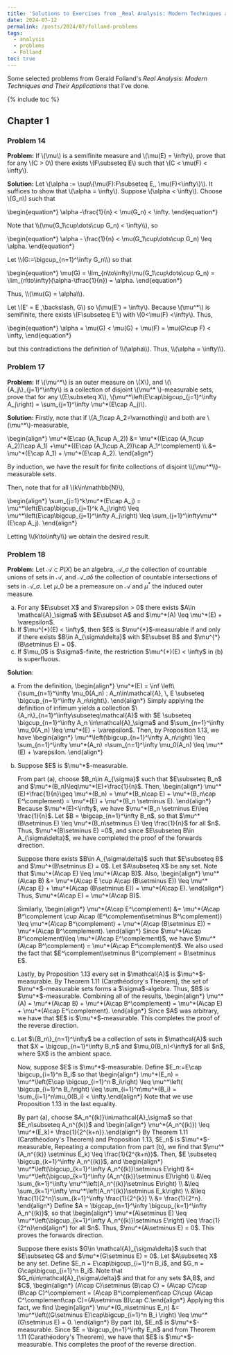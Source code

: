 ```yaml
---
title: 'Solutions to Exercises from _Real Analysis: Modern Techniques and Their Applications_'
date: 2024-07-12
permalink: /posts/2024/07/folland-problems
tags:
  - analysis
  - problems
  - Folland
toc: true
---
```


Some selected problems from Gerald Folland's _Real Analysis: Modern Techniques and Their Applications_ that I've done.

{% include toc %}

## Chapter 1 
### Problem 14

**Problem:** If \\(\mu\\) is a semifinite measure and \\(\mu(E) = \infty\\), prove that for any \\(C > 0\\) there exists \\(F\subseteq E\\) such that \\(C < \mu(F) < \infty\\).

**Solution:** Let \\(\alpha := \sup\\\{\mu(F):F\subseteq E,\, \mu(F)<\infty\\\}\\).
It suffices to show that \\(\alpha = \infty\\).
Suppose \\(\alpha < \infty\\).
Choose \\(G_n\\) such that 
<p>
\begin{equation*}
    \alpha -\frac{1}{n} < \mu(G_n) < \infty.
\end{equation*}
</p>
Note that \\(\mu(G_1\cup\dots\cup G_n) < \infty\\), so 
<p>
\begin{equation*}
    \alpha - \frac{1}{n} < \mu(G_1\cup\dots\cup G_n) \leq \alpha.
\end{equation*}
</p>
Let \\(G:=\bigcup_{n=1}^\infty G_n\\) so that
<p>
\begin{equation*}
    \mu(G) = \lim_{n\to\infty}\mu(G_1\cup\dots\cup G_n) = \lim_{n\to\infty}(\alpha-\tfrac{1}{n}) = \alpha.
\end{equation*}
</p>
Thus, \\(\mu(G) = \alpha\\).


Let \\(E' = E \,\backslash\, G\\) so \\(\mu(E') = \infty\\).
Because \\(\mu^*\\) is semifinite, there exists \\(F\subseteq E'\\) with \\(0<\mu(F) <\infty\\).
Thus,
<p>
\begin{equation*}
    \alpha = \mu(G) <  \mu(G) + \mu(F)  = \mu(G\cup F) < \infty,
\end{equation*}
</p>
but this contradictions the definition of \\(\alpha\\).
Thus, \\(\alpha = \infty\\).


### Problem 17
**Problem:** If \\(\mu^\*\\) is an outer measure on \\(X\\), and \\(\\\{A_j\\\}\_{j=1}^\infty\\) is a collection of disjoint \\(\mu^* \\)-measurable sets, prove that for any \\(E\subseteq X\\), \\(\mu^\*\left(E\cap\bigcup\_{j=1}^\infty A_j\right) = \sum\_{j=1}^\infty \mu^\*(E\cap A_j)\\).

**Solution:** Firstly, note that if \\(A_1\cap A_2=\varnothing\\) and both are \\(\mu^*\\)-measurable,
<p>
\begin{align*}
    \mu^*(E\cap (A_1\cup A_2)) &= \mu^*((E\cap (A_1\cup A_2))\cap A_1) +\mu^*((E\cap (A_1\cup A_2))\cap A_1^\complement) \\
    &= \mu^*(E\cap A_1) + \mu^*(E\cap A_2).
\end{align*}
</p>
By induction, we have the result for finite collections of disjoint \\(\mu^*\\)-measurable sets.

Then, note that for all \\(k\in\mathbb{N}\\),
<p>
    \begin{align*}
    \sum_{j=1}^k\mu^*(E\cap A_j) = \mu^*\left(E\cap\bigcup_{j=1}^k A_j\right) 
    \leq \mu^*\left(E\cap\bigcup_{j=1}^\infty A_j\right)  
    \leq \sum_{j=1}^\infty\mu^*(E\cap A_j).
    \end{align*}
</p>
Letting \\(k\to\infty\\) we obtain the desired result.



### Problem 18
**Problem:** Let $\mathcal{A}\subset P(X)$ be an algebra, $\mathcal{A}\_\sigma$ the collection of countable unions of sets in $\mathcal{A}$, and $\mathcal{A}\_{\sigma\delta}$ the collection of countable intersections of sets in $\mathcal{A}\_\sigma$. Let $\mu\_{0}$ be a premeasure on $\mathcal{A}$ and $\mu^*$ the induced outer measure.
<ol type="a">
<li> For any $E\subset X$ and $\varepsilon > 0$ there exists $A\in \mathcal{A}_\sigma$ with $E\subset A$ and $\mu^*(A) \leq \mu^*(E) + \varepsilon$.
</li>
<li> If $\mu^{*}(E) < \infty$, then $E$ is $\mu^{*}$-measurable if and only if there exists $B\in A_{\sigma\delta}$ with $E\subset B$ and $\mu^{*}(B\setminus E) = 0$.
</li>
<li> If $\mu_0$ is $\sigma$-finite, the restriction $\mu^{*}(E) < \infty$ in (b) is superfluous.
</li>
</ol>

**Solution**:
<ol type="a" style = "li::marker {
  font-weight: bold;
}">
    <li>
        <p>
        From the definition, 
        \begin{align*}
            \mu^*(E) = \inf \left\{\sum_{n=1}^\infty \mu_0(A_n) : A_n\in\mathcal{A}, \, E \subseteq \bigcup_{n=1}^\infty A_n\right\}.
        \end{align*}
        Simply applying the definition of infimum yields a collection $\{A_n\}_{n=1}^\infty\subseteq\mathcal{A}$ with $E \subseteq \bigcup_{n=1}^\infty A_n \in\mathcal{A}_\sigma$ and $\sum_{n=1}^\infty \mu_0(A_n) \leq \mu^*(E) + \varepsilon$.
        Then, by Proposition 1.13, we have
        \begin{align*}
            \mu^*\left(\bigcup_{n=1}^\infty A_n\right) \leq \sum_{n=1}^\infty \mu^*(A_n) =\sum_{n=1}^\infty \mu_0(A_n) \leq \mu^*(E) + \varepsilon.
        \end{align*}
        </p>
    </li>
    <li>
        <p>
            Suppose $E$ is $\mu^*$-measurable.
        </p>
        <p>
            From part (a), choose $B_n\in A_{\sigma}$ such that $E\subseteq B_n$ and $\mu^*(B_n)\leq\mu^*(E)+\frac{1}{n}$.
            Then, 
            \begin{align*}
                \mu^*(E)+\frac{1}{n}\geq \mu^*(B_n) = \mu^*(B_n\cap E) + \mu^*(B_n\cap E^\complement) = \mu^*(E) + \mu^*(B_n \setminus E).
            \end{align*}
            Because $\mu^*(E)<\infty$, we have $\mu^*(B_n \setminus E)\leq \frac{1}{n}$.
            Let $B = \bigcap_{n=1}^\infty B_n$, so that $\mu^*(B\setminus E) \leq \mu^*(B_n\setminus E) \leq \frac{1}{n}$ for all $n$.
            Thus, $\mu^*(B\setminus E) =0$, and since $E\subseteq B\in A_{\sigma\delta}$, we have completed the proof of the forwards direction.
        </p>
        <p>
            Suppose there exists $B\in A_{\sigma\delta}$ such that $E\subseteq B$ and $\mu^*(B\setminus E) = 0$.
            Let $A\subseteq X$ be any set.
            Note that $\mu^*(A\cap E) \leq \mu^*(A\cap B)$.
            Also,
            \begin{align*}
                \mu^*(A\cap B) &= \mu^*(A\cap E \cup A\cap (B\setminus E)) \leq \mu^*(A\cap E) + \mu^*(A\cap (B\setminus E)) = \mu^*(A\cap E).
            \end{align*}
            Thus, $\mu^*(A\cap E) = \mu^*(A\cap B)$.
        </p>
        <p>
            Similarly, 
            \begin{align*}
                \mu^*(A\cap E^\complement) &= \mu^*(A\cap B^\complement \cup A\cap (E^\complement\setminus B^\complement)) \leq \mu^*(A\cap B^\complement) + \mu^*(A\cap (B\setminus E)) = \mu^*(A\cap B^\complement).
            \end{align*}
            Since $\mu^*(A\cap B^\complement)\leq \mu^*(A\cap E^\complement)$, we have $\mu^*(A\cap B^\complement) = \mu^*(A\cap E^\complement)$.
            We also used the fact that $E^\complement\setminus B^\complement = B\setminus E$.
        </p>
        <p>
            Lastly, by Proposition 1.13 every set in $\mathcal{A}$ is $\mu^*$-measurable. By Theorem 1.11 (Carathéodory's Theorem), the set of $\mu^*$-measurable sets forms a $\sigma$-algebra.
            Thus, $B$ is $\mu^*$-measurable.
            Combining all of the results,
            \begin{align*}
                \mu^*(A) = \mu^*(A\cap B) + \mu^*(A\cap B^\complement) = \mu^*(A\cap E) + \mu^*(A\cap E^\complement).
            \end{align*}
            Since $A$ was arbitrary, we have that $E$ is $\mu^*$-measurable.
            This completes the proof of the reverse direction.
        </p>
    </li>
    <li>
        <p>
            Let $\{B_n\}_{n=1}^\infty$ be a collection of sets in $\mathcal{A}$ such that $X = \bigcup_{n=1}^\infty B_n$ and $\mu_0(B_n)<\infty$ for all $n$, where $X$ is the ambient space.
        </p>
        <p>
            Now, suppose $E$ is $\mu^*$-measurable.
            Define $E_n:=E\cap \bigcup_{i=1}^n B_i$ so that
            \begin{align*}
            \mu^*(E_n) = \mu^*\left(E\cap \bigcup_{i=1}^n B_i\right) \leq \mu^*\left( \bigcup_{i=1}^n B_i\right)  \leq \sum_{i=1}^n\mu^*(B_i) = \sum_{i=1}^n\mu_0(B_i) < \infty.\end{align*}
            Note that we use Proposition 1.13 in the last equality.
        </p>
        <p>
            By part (a), choose $A_n^{(k)}\in\mathcal{A}_\sigma$ so that $E_n\subseteq A_n^{(k)}$ and 
            \begin{align*}
            \mu^*(A_n^{(k)}) \leq \mu^*(E_k)+ \frac{1}{2^{k+n}}.\end{align*}
            By Theorem 1.11 (Carathéodory's Theorem) and Proposition 1.13, $E_n$ is $\mu^*$-measurable,
            Repeating a computation from part (b), we find that $\mu^*(A_n^{(k)} \setminus E_k) \leq \frac{1}{2^{k+n}}$.
            Then, $E \subseteq \bigcup_{k=1}^\infty A_n^{(k)}$, and
            \begin{align*}
                \mu^*\left(\bigcup_{k=1}^\infty A_n^{(k)}\setminus E\right) &= \mu^*\left(\bigcup_{k=1}^\infty (A_n^{(k)}\setminus E)\right) \\
                &\leq \sum_{k=1}^\infty \mu^*\left(A_n^{(k)}\setminus E\right) \\
                &\leq \sum_{k=1}^\infty \mu^*\left(A_n^{(k)}\setminus E_k\right) \\
                &\leq \frac{1}{2^n}\sum_{k=1}^\infty \frac{1}{2^{k}} \\
                &= \frac{1}{2^n}.
            \end{align*}
            Define $A = \bigcap_{n=1}^\infty \bigcup_{k=1}^\infty A_n^{(k)}$, so that
            \begin{align*}
            \mu^*(A\setminus E) \leq \mu^*\left(\bigcup_{k=1}^\infty A_n^{(k)}\setminus E\right) \leq \frac{1}{2^n}\end{align*}
            for all $n$.
            Thus, $\mu^*(A\setminus E) = 0$.
            This proves the forwards direction.
        </p>
        <p>
            Suppose there exists $G\in \mathcal{A}_{\sigma\delta}$ such that $E\subseteq G$ and $\mu^*(G\setminus E) = 0$.
            Let $A\subseteq X$ be any set.
            Define $E_n = E\cap\bigcup_{i=1}^n B_i$, and $G_n = G\cap\bigcup_{i=1}^n B_i$.
            Note that $G_n\in\mathcal{A}_{\sigma\delta}$ and that for any sets $A,B$, and $C$,
            \begin{align*}
            (A\cap C)\setminus (B\cap C) = (A\cap C)\cap (B\cap C)^\complement =
            (A\cap B^\complement\cap C)\cup (A\cap C^\complement\cap C)=(A\setminus B)\cap C.\end{align*}
            Applying this fact, we find 
            \begin{align*}
                \mu^*(G_n\setminus E_n) &= \mu^*\left((G\setminus E)\cap\bigcup_{i=1}^n B_i \right) \leq \mu^*(G\setminus E) = 0.
            \end{align*}
            By part (b), $E_n$ is $\mu^*$-measurable.
            Since $E = \bigcup_{n=1}^\infty E_n$ and from Theorem 1.11 (Carathéodory's Theorem), we have that $E$ is $\mu^*$-measurable.
            This completes the proof of the reverse direction.
        </p>
    </li>
</ol>